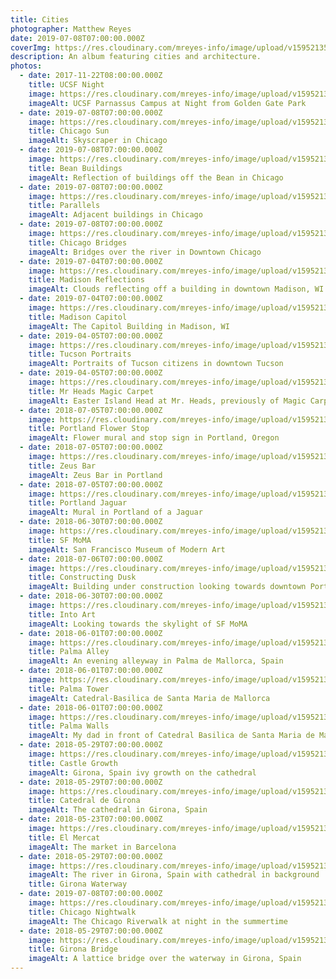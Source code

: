 ```yaml
---
title: Cities
photographer: Matthew Reyes
date: 2019-07-08T07:00:00.000Z
coverImg: https://res.cloudinary.com/mreyes-info/image/upload/v1595213512/Cities/Tucson_Citizens.jpg
description: An album featuring cities and architecture.
photos:
  - date: 2017-11-22T08:00:00.000Z
    title: UCSF Night
    image: https://res.cloudinary.com/mreyes-info/image/upload/v1595213512/Cities/UCSF_Night.jpg
    imageAlt: UCSF Parnassus Campus at Night from Golden Gate Park
  - date: 2019-07-08T07:00:00.000Z
    image: https://res.cloudinary.com/mreyes-info/image/upload/v1595213514/Cities/Chicago_Summer.jpg
    title: Chicago Sun
    imageAlt: Skyscraper in Chicago
  - date: 2019-07-08T07:00:00.000Z
    image: https://res.cloudinary.com/mreyes-info/image/upload/v1595213513/Cities/Bean_City.jpg
    title: Bean Buildings
    imageAlt: Reflection of buildings off the Bean in Chicago
  - date: 2019-07-08T07:00:00.000Z
    image: https://res.cloudinary.com/mreyes-info/image/upload/v1595213514/Cities/Chicago_Towers.jpg
    title: Parallels
    imageAlt: Adjacent buildings in Chicago
  - date: 2019-07-08T07:00:00.000Z
    image: https://res.cloudinary.com/mreyes-info/image/upload/v1595213510/Cities/Riverwalk.jpg
    title: Chicago Bridges
    imageAlt: Bridges over the river in Downtown Chicago
  - date: 2019-07-04T07:00:00.000Z
    image: https://res.cloudinary.com/mreyes-info/image/upload/v1595213516/Cities/Madison_Cloud.jpg
    title: Madison Reflections
    imageAlt: Clouds reflecting off a building in downtown Madison, WI
  - date: 2019-07-04T07:00:00.000Z
    image: https://res.cloudinary.com/mreyes-info/image/upload/v1595213515/Cities/Madison_Capitol.jpg
    title: Madison Capitol
    imageAlt: The Capitol Building in Madison, WI
  - date: 2019-04-05T07:00:00.000Z
    image: https://res.cloudinary.com/mreyes-info/image/upload/v1595213512/Cities/Tucson_Citizens.jpg
    title: Tucson Portraits
    imageAlt: Portraits of Tucson citizens in downtown Tucson
  - date: 2019-04-05T07:00:00.000Z
    image: https://res.cloudinary.com/mreyes-info/image/upload/v1595213517/Cities/Magic_Carpet_Head.jpg
    title: Mr Heads Magic Carpet
    imageAlt: Easter Island Head at Mr. Heads, previously of Magic Carpet Golf fame
  - date: 2018-07-05T07:00:00.000Z
    image: https://res.cloudinary.com/mreyes-info/image/upload/v1595213510/Cities/Portland_Alberta_St.jpg
    title: Portland Flower Stop
    imageAlt: Flower mural and stop sign in Portland, Oregon
  - date: 2018-07-05T07:00:00.000Z
    image: https://res.cloudinary.com/mreyes-info/image/upload/v1595213512/Cities/Zeus_Bar.jpg
    title: Zeus Bar
    imageAlt: Zeus Bar in Portland
  - date: 2018-07-05T07:00:00.000Z
    image: https://res.cloudinary.com/mreyes-info/image/upload/v1595213511/Cities/Portland_Mural.jpg
    title: Portland Jaguar
    imageAlt: Mural in Portland of a Jaguar
  - date: 2018-06-30T07:00:00.000Z
    image: https://res.cloudinary.com/mreyes-info/image/upload/v1595213517/Cities/MoMA_Outdoors.jpg
    title: SF MoMA
    imageAlt: San Francisco Museum of Modern Art
  - date: 2018-07-06T07:00:00.000Z
    image: https://res.cloudinary.com/mreyes-info/image/upload/v1595213511/Cities/Constructing_Dusk.jpg
    title: Constructing Dusk
    imageAlt: Building under construction looking towards downtown Portland, Oregon
  - date: 2018-06-30T07:00:00.000Z
    image: https://res.cloudinary.com/mreyes-info/image/upload/v1595213517/Cities/Into_Art.jpg
    title: Into Art
    imageAlt: Looking towards the skylight of SF MoMA
  - date: 2018-06-01T07:00:00.000Z
    image: https://res.cloudinary.com/mreyes-info/image/upload/v1595213518/Cities/Palma_Alley.jpg
    title: Palma Alley
    imageAlt: An evening alleyway in Palma de Mallorca, Spain
  - date: 2018-06-01T07:00:00.000Z
    image: https://res.cloudinary.com/mreyes-info/image/upload/v1595213510/Cities/Palma_Tower.jpg
    title: Palma Tower
    imageAlt: Catedral-Basilica de Santa Maria de Mallorca
  - date: 2018-06-01T07:00:00.000Z
    image: https://res.cloudinary.com/mreyes-info/image/upload/v1595213510/Cities/Palma_Walls.jpg
    title: Palma Walls
    imageAlt: My dad in front of Catedral Basilica de Santa Maria de Mallorca
  - date: 2018-05-29T07:00:00.000Z
    image: https://res.cloudinary.com/mreyes-info/image/upload/v1595213513/Cities/Castle_Growth.jpg
    title: Castle Growth
    imageAlt: Girona, Spain ivy growth on the cathedral
  - date: 2018-05-29T07:00:00.000Z
    image: https://res.cloudinary.com/mreyes-info/image/upload/v1595213515/Cities/Girona_Cathedral.jpg
    title: Catedral de Girona
    imageAlt: The cathedral in Girona, Spain
  - date: 2018-05-23T07:00:00.000Z
    image: https://res.cloudinary.com/mreyes-info/image/upload/v1595213517/Cities/Mercat.jpg
    title: El Mercat
    imageAlt: The market in Barcelona
  - date: 2018-05-29T07:00:00.000Z
    image: https://res.cloudinary.com/mreyes-info/image/upload/v1595213515/Cities/Girona_Waterway.jpg
    imageAlt: The river in Girona, Spain with cathedral in background
    title: Girona Waterway
  - date: 2019-07-08T07:00:00.000Z
    image: https://res.cloudinary.com/mreyes-info/image/upload/v1595213513/Cities/Chicago_Night.jpg
    title: Chicago Nightwalk
    imageAlt: The Chicago Riverwalk at night in the summertime
  - date: 2018-05-29T07:00:00.000Z
    image: https://res.cloudinary.com/mreyes-info/image/upload/v1595213514/Cities/Girona_Bridge.jpg
    title: Girona Bridge
    imageAlt: A lattice bridge over the waterway in Girona, Spain
---
```

